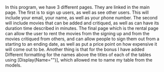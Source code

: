 In this program, we have 3 different pages. They are linked in the main page. The first is to sign up users, as well as see other users. This will include your email, your name, as well as your phone number. The second will include movies that can be added and critiqued, as well as can have its duration time described in minutes. The final page which is the rental page can allow the user to rent the movies from the signing up and from the movies critiqued from others, and can allow people to sign them out from a starting to an ending date, as well as put a price point on how expensive it will come out to be. Another thing is that for the bonus I have added Different formatting for the names above the titles of each of the tables using [Display(Name="")], which allowed me to name my table from the models.
